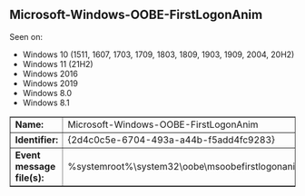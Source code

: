 ## Microsoft-Windows-OOBE-FirstLogonAnim

Seen on:
* Windows 10 (1511, 1607, 1703, 1709, 1803, 1809, 1903, 1909, 2004, 20H2)
* Windows 11 (21H2)
* Windows 2016
* Windows 2019
* Windows 8.0
* Windows 8.1

<table border="1" class="docutils">
  <tbody>
    <tr>
      <td><b>Name:</b></td>
      <td>Microsoft-Windows-OOBE-FirstLogonAnim</td>
    </tr>
    <tr>
      <td><b>Identifier:</b></td>
      <td>{2d4c0c5e-6704-493a-a44b-f5add4fc9283}</td>
    </tr>
    <tr>
      <td><b>Event message file(s):</b></td>
      <td>%systemroot%\system32\oobe\msoobefirstlogonanim.dll</td>
    </tr>
  </tbody>
</table>

&nbsp;

